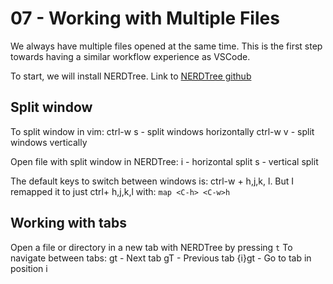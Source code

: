 # 07 - Working with Multiple Files

We always have multiple files opened at the same time.
This is the first step towards having a similar workflow experience as VSCode.

To start, we will install NERDTree.
Link to [NERDTree github](https://github.com/scrooloose/nerdtree)

## Split window

To split window in vim:
ctrl-w s - split windows horizontally
ctrl-w v - split windows vertically

Open file with split window in NERDTree:
i - horizontal split
s - vertical split

The default keys to switch between windows is: ctrl-w + h,j,k, l.
But I remapped it to just ctrl+ h,j,k,l with:
`map <C-h> <C-w>h`

## Working with tabs

Open a file or directory in a new tab with NERDTree by pressing `t`
To navigate between tabs:
gt - Next tab
gT - Previous tab
{i}gt - Go to tab in position i
